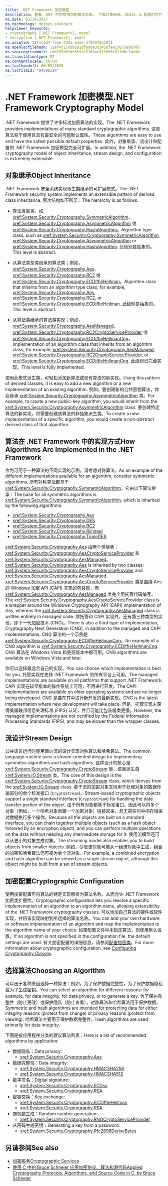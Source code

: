 ```yaml
---
title: .NET Framework 加密模型
description: 查看 .NET 中的常用加密算法实现。 了解对象继承、流设计、& 配置的可扩展加密模型。
ms.date: 03/30/2017
ms.technology: dotnet-standard
helpviewer_keywords:
- cryptography [.NET Framework], model
- encryption [.NET Framework], model
ms.assetid: 12fecad4-fbab-432a-bade-2f05976a2971
ms.openlocfilehash: 11af4c15c8b291df898a3c2416faa15875eab70b
ms.sourcegitcommit: cdb295dd1db589ce5169ac9ff096f01fd0c2da9d
ms.translationtype: MT
ms.contentlocale: zh-CN
ms.lasthandoff: 06/09/2020
ms.locfileid: "84596314"
---
```

# <a name="net-framework-cryptography-model"></a><span data-ttu-id="43726-104">.NET Framework 加密模型</span><span class="sxs-lookup"><span data-stu-id="43726-104">.NET Framework Cryptography Model</span></span>

<span data-ttu-id="43726-105">.NET Framework 提供了许多标准加密算法的实现。</span><span class="sxs-lookup"><span data-stu-id="43726-105">The .NET Framework provides implementations of many standard cryptographic algorithms.</span></span> <span data-ttu-id="43726-106">这些算法易于使用且具有最安全的可能默认属性。</span><span class="sxs-lookup"><span data-stu-id="43726-106">These algorithms are easy to use and have the safest possible default properties.</span></span> <span data-ttu-id="43726-107">此外，对象继承、流设计和配置的 .NET Framework 加密模型完全可扩展。</span><span class="sxs-lookup"><span data-stu-id="43726-107">In addition, the .NET Framework cryptography model of object inheritance, stream design, and configuration is extremely extensible.</span></span>

## <a name="object-inheritance"></a><span data-ttu-id="43726-108">对象继承</span><span class="sxs-lookup"><span data-stu-id="43726-108">Object Inheritance</span></span>

<span data-ttu-id="43726-109">.NET Framework 安全系统实现派生类继承的可扩展模式。</span><span class="sxs-lookup"><span data-stu-id="43726-109">The .NET Framework security system implements an extensible pattern of derived class inheritance.</span></span> <span data-ttu-id="43726-110">层次结构如下所示：</span><span class="sxs-lookup"><span data-stu-id="43726-110">The hierarchy is as follows:</span></span>

- <span data-ttu-id="43726-111">算法类型类，如 <xref:System.Security.Cryptography.SymmetricAlgorithm>、<xref:System.Security.Cryptography.AsymmetricAlgorithm> 或 <xref:System.Security.Cryptography.HashAlgorithm>。</span><span class="sxs-lookup"><span data-stu-id="43726-111">Algorithm type class, such as <xref:System.Security.Cryptography.SymmetricAlgorithm>,  <xref:System.Security.Cryptography.AsymmetricAlgorithm> or <xref:System.Security.Cryptography.HashAlgorithm>.</span></span> <span data-ttu-id="43726-112">此级别是抽象的。</span><span class="sxs-lookup"><span data-stu-id="43726-112">This level is abstract.</span></span>

- <span data-ttu-id="43726-113">从算法类型类继承的算法类；例如，<xref:System.Security.Cryptography.Aes>、<xref:System.Security.Cryptography.RC2> 或 <xref:System.Security.Cryptography.ECDiffieHellman>。</span><span class="sxs-lookup"><span data-stu-id="43726-113">Algorithm class that inherits from an algorithm type class; for example, <xref:System.Security.Cryptography.Aes>, <xref:System.Security.Cryptography.RC2>, or <xref:System.Security.Cryptography.ECDiffieHellman>.</span></span> <span data-ttu-id="43726-114">此级别是抽象的。</span><span class="sxs-lookup"><span data-stu-id="43726-114">This level is abstract.</span></span>

- <span data-ttu-id="43726-115">从算法类继承的算法类实现；例如，<xref:System.Security.Cryptography.AesManaged>、<xref:System.Security.Cryptography.RC2CryptoServiceProvider> 或 <xref:System.Security.Cryptography.ECDiffieHellmanCng>。</span><span class="sxs-lookup"><span data-stu-id="43726-115">Implementation of an algorithm class that inherits from an algorithm class; for example, <xref:System.Security.Cryptography.AesManaged>, <xref:System.Security.Cryptography.RC2CryptoServiceProvider>, or <xref:System.Security.Cryptography.ECDiffieHellmanCng>.</span></span> <span data-ttu-id="43726-116">此级别已完全实现。</span><span class="sxs-lookup"><span data-stu-id="43726-116">This level is fully implemented.</span></span>

<span data-ttu-id="43726-117">使用此模式派生类，可轻松添加新算法或现有算法的新实现。</span><span class="sxs-lookup"><span data-stu-id="43726-117">Using this pattern of derived classes, it is easy to add a new algorithm or a new implementation of an existing algorithm.</span></span> <span data-ttu-id="43726-118">例如，要创建新的公共密钥算法，你会继承 <xref:System.Security.Cryptography.AsymmetricAlgorithm> 类。</span><span class="sxs-lookup"><span data-stu-id="43726-118">For example, to create a new public-key algorithm, you would inherit from the <xref:System.Security.Cryptography.AsymmetricAlgorithm> class.</span></span> <span data-ttu-id="43726-119">要创建特定算法的新实现，将需要创建该算法的非抽象派生类。</span><span class="sxs-lookup"><span data-stu-id="43726-119">To create a new implementation of a specific algorithm, you would create a non-abstract derived class of that algorithm.</span></span>

## <a name="how-algorithms-are-implemented-in-the-net-framework"></a><span data-ttu-id="43726-120">算法在 .NET Framework 中的实现方式</span><span class="sxs-lookup"><span data-stu-id="43726-120">How Algorithms Are Implemented in the .NET Framework</span></span>

<span data-ttu-id="43726-121">作为可用于一种算法的不同实现的示例，请考虑对称算法。</span><span class="sxs-lookup"><span data-stu-id="43726-121">As an example of the different implementations available for an algorithm, consider symmetric algorithms.</span></span> <span data-ttu-id="43726-122">所有对称算法都基于 <xref:System.Security.Cryptography.SymmetricAlgorithm>，它由以下算法继承：</span><span class="sxs-lookup"><span data-stu-id="43726-122">The base for all symmetric algorithms is <xref:System.Security.Cryptography.SymmetricAlgorithm>, which is inherited by the following algorithms:</span></span>

* <xref:System.Security.Cryptography.Aes>
* <xref:System.Security.Cryptography.DES>
* <xref:System.Security.Cryptography.RC2>
* <xref:System.Security.Cryptography.Rijndael>
* <xref:System.Security.Cryptography.TripleDES>

<span data-ttu-id="43726-123"><xref:System.Security.Cryptography.Aes> 由两个类继承：<xref:System.Security.Cryptography.AesCryptoServiceProvider> 和 <xref:System.Security.Cryptography.AesManaged>。</span><span class="sxs-lookup"><span data-stu-id="43726-123"><xref:System.Security.Cryptography.Aes> is inherited by two classes: <xref:System.Security.Cryptography.AesCryptoServiceProvider> and <xref:System.Security.Cryptography.AesManaged>.</span></span> <span data-ttu-id="43726-124"><xref:System.Security.Cryptography.AesCryptoServiceProvider> 类是围绕 Aes 的 Windows 加密 API (CAPI) 实现的包装器，而 <xref:System.Security.Cryptography.AesManaged> 类完全用托管代码编写。</span><span class="sxs-lookup"><span data-stu-id="43726-124">The <xref:System.Security.Cryptography.AesCryptoServiceProvider> class is a wrapper around the Windows Cryptography API (CAPI) implementation of Aes, whereas the <xref:System.Security.Cryptography.AesManaged> class is written entirely in managed code.</span></span> <span data-ttu-id="43726-125">除托管和 CAPI 实现外，还有第三种类型的实现，即下一代加密技术 (CNG)。</span><span class="sxs-lookup"><span data-stu-id="43726-125">There is also a third type of implementation, Cryptography Next Generation (CNG), in addition to the managed and CAPI implementations.</span></span> <span data-ttu-id="43726-126">CNG 算法的一个示例是 <xref:System.Security.Cryptography.ECDiffieHellmanCng>。</span><span class="sxs-lookup"><span data-stu-id="43726-126">An example of a CNG algorithm is <xref:System.Security.Cryptography.ECDiffieHellmanCng>.</span></span> <span data-ttu-id="43726-127">CNG 算法在 Windows Vista 和更高版本中都可用。</span><span class="sxs-lookup"><span data-stu-id="43726-127">CNG algorithms are available on Windows Vista and later.</span></span>

<span data-ttu-id="43726-128">你可以选择最适合自己的实现。</span><span class="sxs-lookup"><span data-stu-id="43726-128">You can choose which implementation is best for you.</span></span> <span data-ttu-id="43726-129">托管实现在支持 .NET Framework 的所有平台上可用。</span><span class="sxs-lookup"><span data-stu-id="43726-129">The managed implementations are available on all platforms that support .NET Framework.</span></span> <span data-ttu-id="43726-130">CAPI 实现在较早版本的操作系统上可用，不再进行开发。</span><span class="sxs-lookup"><span data-stu-id="43726-130">The CAPI implementations are available on older operating systems and are no longer being developed.</span></span> <span data-ttu-id="43726-131">CNG 是要在其中进行新开发的最新实现。</span><span class="sxs-lookup"><span data-stu-id="43726-131">CNG is the latest implementation where new development will take place.</span></span> <span data-ttu-id="43726-132">但是，托管实现未获得美国联邦信息处理标准 (FIPS) 认证，并且可能比包装器类更慢。</span><span class="sxs-lookup"><span data-stu-id="43726-132">However, the managed implementations are not certified by the Federal Information Processing Standards (FIPS), and may be slower than the wrapper classes.</span></span>

## <a name="stream-design"></a><span data-ttu-id="43726-133">流设计</span><span class="sxs-lookup"><span data-stu-id="43726-133">Stream Design</span></span>

<span data-ttu-id="43726-134">公共语言运行时使用面向流的设计实现对称算法和哈希算法。</span><span class="sxs-lookup"><span data-stu-id="43726-134">The common language runtime uses a stream-oriented design for implementing symmetric algorithms and hash algorithms.</span></span> <span data-ttu-id="43726-135">这种设计的核心是 <xref:System.Security.Cryptography.CryptoStream> 类，该类派生自 <xref:System.IO.Stream> 类。</span><span class="sxs-lookup"><span data-stu-id="43726-135">The core of this design is the <xref:System.Security.Cryptography.CryptoStream> class, which derives from the <xref:System.IO.Stream> class.</span></span> <span data-ttu-id="43726-136">基于流的加密对象支持用于处理对象的数据传输部分的单个标准接口 (`CryptoStream`)。</span><span class="sxs-lookup"><span data-stu-id="43726-136">Stream-based cryptographic objects support a single standard interface (`CryptoStream`) for handling the data transfer portion of the object.</span></span> <span data-ttu-id="43726-137">由于所有对象都基于标准接口，因此可以将多个对象（例如，一个哈希对象后跟一个加密对象）链接起来，且无需任何中间存储来对数据执行多个操作。</span><span class="sxs-lookup"><span data-stu-id="43726-137">Because all the objects are built on a standard interface, you can chain together multiple objects (such as a hash object followed by an encryption object), and you can perform multiple operations on the data without needing any intermediate storage for it.</span></span> <span data-ttu-id="43726-138">使用流模型还可以从更小的对象生成对象。</span><span class="sxs-lookup"><span data-stu-id="43726-138">The streaming model also enables you to build objects from smaller objects.</span></span> <span data-ttu-id="43726-139">例如，尽管该对象可能从一组流对象中生成，组合的加密和哈希算法仍可视为单个流对象。</span><span class="sxs-lookup"><span data-stu-id="43726-139">For example, a combined encryption and hash algorithm can be viewed as a single stream object, although this object might be built from a set of stream objects.</span></span>

## <a name="cryptographic-configuration"></a><span data-ttu-id="43726-140">加密配置</span><span class="sxs-lookup"><span data-stu-id="43726-140">Cryptographic Configuration</span></span>

<span data-ttu-id="43726-141">使用加密配置可将算法的特定实现解析为算法名称，从而允许 .NET Framework 加密类扩展性。</span><span class="sxs-lookup"><span data-stu-id="43726-141">Cryptographic configuration lets you resolve a specific implementation of an algorithm to an algorithm name, allowing extensibility of the .NET Framework cryptography classes.</span></span> <span data-ttu-id="43726-142">可以添加自己算法的硬件或软件实现，并将该实现映射到所选择的算法名称。</span><span class="sxs-lookup"><span data-stu-id="43726-142">You can add your own hardware or software implementation of an algorithm and map the implementation to the algorithm name of your choice.</span></span> <span data-ttu-id="43726-143">如果配置文件中未指定算法，则使用默认设置。</span><span class="sxs-lookup"><span data-stu-id="43726-143">If an algorithm is not specified in the configuration file, the default settings are used.</span></span> <span data-ttu-id="43726-144">有关加密配置的详细信息，请参阅[配置加密类](../../framework/configure-apps/configure-cryptography-classes.md)。</span><span class="sxs-lookup"><span data-stu-id="43726-144">For more information about cryptographic configuration, see [Configuring Cryptography Classes](../../framework/configure-apps/configure-cryptography-classes.md).</span></span>

## <a name="choosing-an-algorithm"></a><span data-ttu-id="43726-145">选择算法</span><span class="sxs-lookup"><span data-stu-id="43726-145">Choosing an Algorithm</span></span>

<span data-ttu-id="43726-146">可以出于各种原因选择一种算法：例如，为了保护数据完整性，为了保护数据隐私或为了生成密钥。</span><span class="sxs-lookup"><span data-stu-id="43726-146">You can select an algorithm for different reasons: for example, for data integrity, for data privacy, or to generate a key.</span></span> <span data-ttu-id="43726-147">为了保护完整性（防止更改）或保护隐私（防止查看），对称算法和哈希算法用于保护数据。</span><span class="sxs-lookup"><span data-stu-id="43726-147">Symmetric and hash algorithms are intended for protecting data for either integrity reasons (protect from change) or privacy reasons (protect from viewing).</span></span> <span data-ttu-id="43726-148">哈希算法主要用于保护数据完整性。</span><span class="sxs-lookup"><span data-stu-id="43726-148">Hash algorithms are used primarily for data integrity.</span></span>

<span data-ttu-id="43726-149">下面是按应用程序分类的建议算法列表：</span><span class="sxs-lookup"><span data-stu-id="43726-149">Here is a list of recommended algorithms by application:</span></span>

- <span data-ttu-id="43726-150">数据隐私：</span><span class="sxs-lookup"><span data-stu-id="43726-150">Data privacy:</span></span>
  - <xref:System.Security.Cryptography.Aes>
- <span data-ttu-id="43726-151">数据完整性：</span><span class="sxs-lookup"><span data-stu-id="43726-151">Data integrity:</span></span>
  - <xref:System.Security.Cryptography.HMACSHA256>
  - <xref:System.Security.Cryptography.HMACSHA512>
- <span data-ttu-id="43726-152">数字签名：</span><span class="sxs-lookup"><span data-stu-id="43726-152">Digital signature:</span></span>
  - <xref:System.Security.Cryptography.ECDsa>
  - <xref:System.Security.Cryptography.RSA>
- <span data-ttu-id="43726-153">密钥交换：</span><span class="sxs-lookup"><span data-stu-id="43726-153">Key exchange:</span></span>
  - <xref:System.Security.Cryptography.ECDiffieHellman>
  - <xref:System.Security.Cryptography.RSA>
- <span data-ttu-id="43726-154">随机数生成：</span><span class="sxs-lookup"><span data-stu-id="43726-154">Random number generation:</span></span>
  - <xref:System.Security.Cryptography.RNGCryptoServiceProvider>
- <span data-ttu-id="43726-155">从密码生成密钥：</span><span class="sxs-lookup"><span data-stu-id="43726-155">Generating a key from a password:</span></span>
  - <xref:System.Security.Cryptography.Rfc2898DeriveBytes>

## <a name="see-also"></a><span data-ttu-id="43726-156">另请参阅</span><span class="sxs-lookup"><span data-stu-id="43726-156">See also</span></span>

- [<span data-ttu-id="43726-157">加密服务</span><span class="sxs-lookup"><span data-stu-id="43726-157">Cryptographic Services</span></span>](cryptographic-services.md)
- [<span data-ttu-id="43726-158">使用 C 中的 Bruce Schneier 应用加密协议、算法和源代码</span><span class="sxs-lookup"><span data-stu-id="43726-158">Applied Cryptography Protocols, Algorithms, and Source Code in C, by Bruce Schneier</span></span>](https://www.schneier.com/books/applied_cryptography/)
